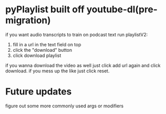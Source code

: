 # pyPlaylist built off youtube-dl(pre-migration)
if you want audio transcripts to train on podcast text run playlistV2:
1. fill in a url in the text field on top
2. click the "download" button
3. click download playlist

if you wanna download the video as well just click add url again and click download.
if you mess up the like just click reset.
# Future updates
figure out some more commonly used args or modifiers
